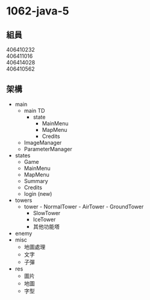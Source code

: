 # 1062-java-5

## 組員
406410232  
406411016  
406414028  
406410562  

## 架構
- main
    - main TD
        - state
            - MainMenu
            - MapMenu
            - Credits
    - ImageManager 
    - ParameterManager
- states
    - Game
    - MainMenu
    - MapMenu
    - Summary
    - Credits
    - login (new)
- towers
    - tower
            - NormalTower
            - AirTower
            - GroundTower
        - SlowTower
        - IceTower
        - 其他功能塔
- enemy
- misc
    - 地圖處理
    - 文字
    - 子彈
- res
    - 圖片
    - 地圖
    - 字型
